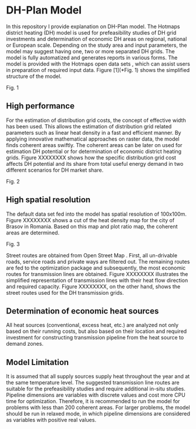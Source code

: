 # DH-Plan Model
In this repository I provide explanation on DH-Plan model.
The Hotmaps district heating (DH) model is used for prefeasibility studies of DH grid investments and determination of economic DH areas on regional, national or European scale. Depending on the study area and input parameters, the model may suggest having one, two or more separated DH grids. The model is fully automatized and generates reports in various forms. The model is provided with the Hotmaps open data sets , which can assist users in preparation of required input data. Figure [1](*Fig. 1) shows the simplified structure of the model.

Fig. 1

## High performance
For the estimation of distribution grid costs, the concept of effective width  has been used. This allows the estimation of distribution grid related parameters such as linear heat density in a fast and efficient manner. By applying innovative mathematical approaches on raster data, the model finds coherent areas  swiftly. The coherent areas can be later on used for estimation DH potential or for determination of economic district heating grids. Figure XXXXXXXX shows how the specific distribution grid cost affects DH potential and its share from total useful energy demand in two different scenarios for DH market share.

Fig. 2


## High spatial resolution
The default data set fed into the model has spatial resolution of 100x100m. Figure XXXXXXXX shows a cut of the heat density map for the city of Brasov in Romania. Based on this map and plot ratio map, the coherent areas are determined.


Fig. 3


Street routes are obtained from Open Street Map . First, all un-drivable roads, service roads and private ways are filtered out. The remaining routes are fed to the optimization package and subsequently, the most economic routes for transmission lines are obtained. Figure XXXXXXXX illustrates the simplified representation of transmission lines with their heat flow direction and required capacity. Figure XXXXXXXX, on the other hand, shows the street routes used for the DH transmission grids.


## Determination of economic heat sources
All heat sources (conventional, excess heat, etc.) are analyzed not only based on their running costs, but also based on their location and required investment for constructing transmission pipeline from the heat source to demand zones. 

## Model Limitation
It is assumed that all supply sources supply heat throughout the year and at the same temperature level. The suggested transmission line routes are suitable for the prefeasibility studies and require additional in-situ studies. Pipeline dimensions are variables with discrete values and cost more CPU time for optimization. Therefore, it is recommended to run the model for problems with less than 200 coherent areas. For larger problems, the model should be run in relaxed mode, in which pipeline dimensions are considered as variables with positive real values.
